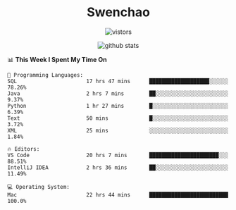 <h1 align="center">Swenchao</h3>

<p align="center">
  <img src="https://visitor-badge.glitch.me/badge?page_id=Swenchao" alt="vistors" />
</p>

<p align="center">
  <img src="https://github-readme-stats.vercel.app/api?username=Swenchao&count_private=true&show_icons=true&theme=vue-dark&hide_title=true" alt="github stats" />
</p>

<!--START_SECTION:waka-->
📊 **This Week I Spent My Time On** 

```text
💬 Programming Languages: 
SQL                      17 hrs 47 mins      ███████████████████░░░░░░   78.26% 
Java                     2 hrs 7 mins        ██░░░░░░░░░░░░░░░░░░░░░░░   9.37% 
Python                   1 hr 27 mins        █░░░░░░░░░░░░░░░░░░░░░░░░   6.39% 
Text                     50 mins             █░░░░░░░░░░░░░░░░░░░░░░░░   3.72% 
XML                      25 mins             ░░░░░░░░░░░░░░░░░░░░░░░░░   1.84%

🔥 Editors: 
VS Code                  20 hrs 7 mins       ██████████████████████░░░   88.51% 
IntelliJ IDEA            2 hrs 36 mins       ██░░░░░░░░░░░░░░░░░░░░░░░   11.49%

💻 Operating System: 
Mac                      22 hrs 44 mins      █████████████████████████   100.0%

```


<!--END_SECTION:waka-->
